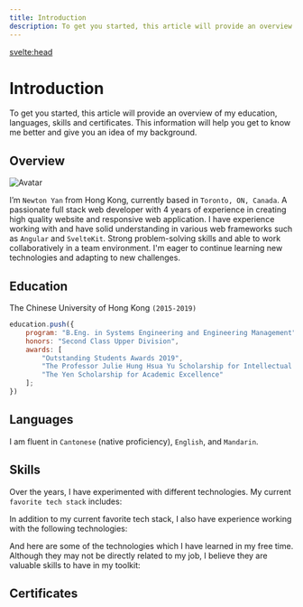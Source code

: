 ```yaml
---
title: Introduction
description: To get you started, this article will provide an overview of my education, languages, skills and certificates.
---
```


<script lang="ts">
    import SkillShowcase from '$components/SkillShowcase.svelte';
	import { AspectRatio } from "$components/ui/aspect-ratio";
	export let data;
</script>

<svelte:head>

<title>{title} | Newton Yan</title>
<meta property="og:type" content="article" />
<meta property="og:title" content={title} />
<meta property="og:description" content={description} />
<meta name="description" content={description} />
</svelte:head>

# Introduction

To get you started, this article will provide an overview of my education, languages, skills and certificates. This information will help you get to know me better and give you an idea of my background.

## Overview

<div class="not-prose">
		<img class="h-56 w-56 rounded-lg ring-primary/70 ring-4 bg-secondary" src="/avatar.png" alt="Avatar">
</div>

I’m `Newton Yan` from Hong Kong, currently based in `Toronto, ON, Canada`. A passionate full stack web developer with 4 years of experience in creating high quality website and responsive web
application. I have experience working with and have solid understanding in various web frameworks such as `Angular` and `SvelteKit`. Strong problem-solving skills and
able to work collaboratively in a team environment. I'm eager to continue learning new technologies and adapting to new challenges.

## Education

The Chinese University of Hong Kong `(2015-2019)`

```js
education.push({
	program: "B.Eng. in Systems Engineering and Engineering Management",
	honors: "Second Class Upper Division",
	awards: [
		"Outstanding Students Awards 2019",
		"The Professor Julie Hung Hsua Yu Scholarship for Intellectual Excel-leration",
		"The Yen Scholarship for Academic Excellence"
	];
})
```

## Languages

I am fluent in `Cantonese` (native proficiency), `English`, and `Mandarin`.

## Skills

Over the years, I have experimented with different technologies. My current `favorite tech stack` includes:
<SkillShowcase list={data.favouriteStack}/>

In addition to my current favorite tech stack, I also have experience working with the following technologies:
<SkillShowcase list={data.intermediateStack}/>

And here are some of the technologies which I have learned in my free time. Although they may not be directly related to my job, I believe they are valuable skills to have in my toolkit:
<SkillShowcase list={data.otherTools}/>

## Certificates

<SkillShowcase list={data.certificates}/>

